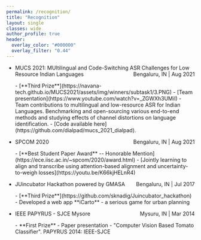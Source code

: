 ```yaml
---
permalink: /recognition/
title: "Recognition"
layout: single
classes: wide
author_profile: true
header:
  overlay_color: "#000000"
  overlay_filter: "0.44"
---
```


- <p style="text-align:left;">MUCS 2021: MUltilingual and Code-Switching ASR Challenges for Low Resource Indian Languages<span style="float:right;">Bengaluru, IN | Aug 2021</span> </p>
  - [**Third Prize**](https://navana-tech.github.io/MUCS2021/assets/img/winners/subtask1/3.PNG)
  - [Team presentation](https://www.youtube.com/watch?v=_ZGWXh3UMiI)
  - Team contributions to multilingual and low-resource ASR for Indian Languages. Benchmarking and open-sourcing various end-to-end methods and studying effects of channel distortions on language identification.
  - [Code available here](https://github.com/dialpad/mucs_2021_dialpad).

- <p style="text-align:left;">SPCOM 2020<span style="float:right;">Bengaluru, IN | Aug 2021</span> </p>
  - [**Best Student Paper Award** -- Honorable Mention](https://ece.iisc.ac.in/~spcom/2020/award.html)
  - [Jointly learning to align and transcribe using attention-based alignment and uncertainty-to-weigh losses](https://youtu.be/K66kjHELnR4)

- <p style="text-align:left;">JUincubator Hackathon powered by GMASA<span style="float:right;">Bengaluru, IN | Jul 2017</span> </p>
  - [**Third Prize**](https://github.com/sknadig/Juincubator_hackathon)
  - Developed a web app **iCarto** - a serious game for urban planning

- <p style="text-align:left;">IEEE PAPYRUS - SJCE Mysore<span style="float:right;">Mysuru, IN | Mar 2014</span> </p>
  - **First Prize**
  - Paper presentation - "Computer Vision Based Tomato Classifier". PAPYRUS 2014: IEEE-SJCE